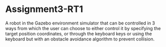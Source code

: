 # Assignment3-RT1
A robot in the Gazebo environment simulator that can be controlled in 3 ways from which the user can choose to either control it by specifying the target position coordinates, or through the keyboard keys or using the keyboard but with an obstacle avoidance algorithm to prevent collision.
